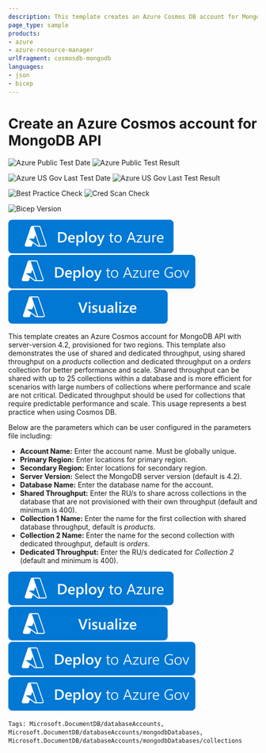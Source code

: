 ```yaml
---
description: This template creates an Azure Cosmos DB account for MongoDB API 4.2 in two regions showing mixed throughput usage.
page_type: sample
products:
- azure
- azure-resource-manager
urlFragment: cosmosdb-mongodb
languages:
- json
- bicep
---
```

# Create an Azure Cosmos account for MongoDB API

![Azure Public Test Date](https://azurequickstartsservice.blob.core.windows.net/badges/quickstarts/microsoft.documentdb/cosmosdb-mongodb/PublicLastTestDate.svg)
![Azure Public Test Result](https://azurequickstartsservice.blob.core.windows.net/badges/quickstarts/microsoft.documentdb/cosmosdb-mongodb/PublicDeployment.svg)

![Azure US Gov Last Test Date](https://azurequickstartsservice.blob.core.windows.net/badges/quickstarts/microsoft.documentdb/cosmosdb-mongodb/FairfaxLastTestDate.svg)
![Azure US Gov Last Test Result](https://azurequickstartsservice.blob.core.windows.net/badges/quickstarts/microsoft.documentdb/cosmosdb-mongodb/FairfaxDeployment.svg)

![Best Practice Check](https://azurequickstartsservice.blob.core.windows.net/badges/quickstarts/microsoft.documentdb/cosmosdb-mongodb/BestPracticeResult.svg)
![Cred Scan Check](https://azurequickstartsservice.blob.core.windows.net/badges/quickstarts/microsoft.documentdb/cosmosdb-mongodb/CredScanResult.svg)

![Bicep Version](https://azurequickstartsservice.blob.core.windows.net/badges/quickstarts/microsoft.documentdb/cosmosdb-mongodb/BicepVersion.svg)

[![Deploy To Azure](https://raw.githubusercontent.com/Azure/azure-quickstart-templates/master/1-CONTRIBUTION-GUIDE/images/deploytoazure.svg?sanitize=true)](https://portal.azure.com/#create/Microsoft.Template/uri/https%3A%2F%2Fraw.githubusercontent.com%2FAzure%2Fazure-quickstart-templates%2Fmaster%2Fquickstarts%2Fmicrosoft.documentdb%2Fcosmosdb-mongodb%2Fazuredeploy.json)
[![Deploy To Azure US Gov](https://raw.githubusercontent.com/Azure/azure-quickstart-templates/master/1-CONTRIBUTION-GUIDE/images/deploytoazuregov.svg?sanitize=true)](https://portal.azure.us/#create/Microsoft.Template/uri/https%3A%2F%2Fraw.githubusercontent.com%2FAzure%2Fazure-quickstart-templates%2Fmaster%2Fquickstarts%2Fmicrosoft.documentdb%2Fcosmosdb-mongodb%2Fazuredeploy.json)
[![Visualize](https://raw.githubusercontent.com/Azure/azure-quickstart-templates/master/1-CONTRIBUTION-GUIDE/images/visualizebutton.svg?sanitize=true)](http://armviz.io/#/?load=https%3A%2F%2Fraw.githubusercontent.com%2FAzure%2Fazure-quickstart-templates%2Fmaster%2Fquickstarts%2Fmicrosoft.documentdb%2Fcosmosdb-mongodb%2Fazuredeploy.json)

This template creates an Azure Cosmos account for MongoDB API with server-version 4.2, provisioned for two regions. This template also demonstrates the use of shared and dedicated throughput, using shared throughput on a *products* collection and dedicated throughput on a *orders* collection for better performance and scale. Shared throughput can be shared with up to 25 collections within a database and is more efficient for scenarios with large numbers of collections where performance and scale are not critical. Dedicated throughput should be used for collections that require predictable performance and scale. This usage represents a best practice when using Cosmos DB.

Below are the parameters which can be user configured in the parameters file including:

- **Account Name:** Enter the account name. Must be globally unique.
- **Primary Region:** Enter locations for primary region.
- **Secondary Region:** Enter locations for secondary region.
- **Server Version:** Select the MongoDB server version (default is 4.2).
- **Database Name:** Enter the database name for the account.
- **Shared Throughput:** Enter the RU/s to share across collections in the database that are not provisioned with their own throughput (default and minimum is 400).
- **Collection 1 Name:** Enter the name for the first collection with shared database throughput, default is *products*.
- **Collection 2 Name:** Enter the name for the second collection with dedicated throughput, default is *orders*.
- **Dedicated Throughput:** Enter the RU/s dedicated for *Collection 2* (default and minimum is 400).

[![Deploy To Azure](https://raw.githubusercontent.com/Azure/azure-quickstart-templates/master/1-CONTRIBUTION-GUIDE/images/deploytoazure.svg?sanitize=true)](https://portal.azure.com/#create/Microsoft.Template/uri/https%3A%2F%2Fraw.githubusercontent.com%2FAzure%2Fazure-quickstart-templates%2Fmaster%2Fquickstarts%2Fmicrosoft.documentdb%2Fcosmosdb-mongodb%2Fazuredeploy.json)  [![Visualize](https://raw.githubusercontent.com/Azure/azure-quickstart-templates/master/1-CONTRIBUTION-GUIDE/images/visualizebutton.svg?sanitize=true)](http://armviz.io/#/?load=https%3A%2F%2Fraw.githubusercontent.com%2FAzure%2Fazure-quickstart-templates%2Fmaster%2Fquickstarts%2Fmicrosoft.documentdb%2Fcosmosdb-mongodb%2Fazuredeploy.json)
[![Deploy To Azure US Gov](https://raw.githubusercontent.com/Azure/azure-quickstart-templates/master/1-CONTRIBUTION-GUIDE/images/deploytoazuregov.svg?sanitize=true)](https://portal.azure.us/#create/Microsoft.Template/uri/https%3A%2F%2Fraw.githubusercontent.com%2FAzure%2Fazure-quickstart-templates%2Fmaster%2Fquickstarts%2Fmicrosoft.documentdb%2Fcosmosdb-mongodb%2Fazuredeploy.json)
[![Visualize](https://raw.githubusercontent.com/Azure/azure-quickstart-templates/master/1-CONTRIBUTION-GUIDE/images/deploytoazuregov.svg?sanitize=true)](http://armviz.io/#/?load=https%3A%2F%2Fraw.githubusercontent.com%2FAzure%2Fazure-quickstart-templates%2Fmaster%2Fquickstarts%2Fmicrosoft.cognitiveservices%2Fcognitive-services-Computer-vision-API%2Fazuredeploy.json)

`Tags: Microsoft.DocumentDB/databaseAccounts, Microsoft.DocumentDB/databaseAccounts/mongodbDatabases, Microsoft.DocumentDB/databaseAccounts/mongodbDatabases/collections`
